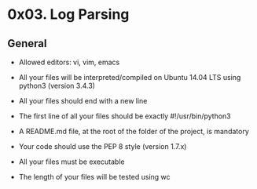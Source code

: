 0x03. Log Parsing
=
<h2>General</h2>

* Allowed editors: vi, vim, emacs

* All your files will be interpreted/compiled on Ubuntu 14.04 LTS using python3 (version 3.4.3)
* All your files should end with a new line

* The first line of all your files should be exactly #!/usr/bin/python3

* A README.md file, at the root of the folder of the project, is mandatory

* Your code should use the PEP 8 style (version 1.7.x)

* All your files must be executable

* The length of your files will be tested using wc